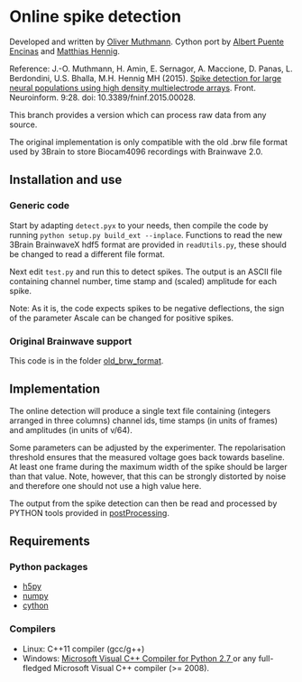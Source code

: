 # Online spike detection

Developed and written by [Oliver Muthmann](ollimuh@googlemail.com). Cython port by [Albert Puente Encinas](https://github.com/albertpuente) and [Matthias Hennig](http://homepages.inf.ed.ac.uk/mhennig/index.html).

Reference: J.-O. Muthmann, H. Amin, E. Sernagor, A. Maccione, D. Panas, L. Berdondini, U.S. Bhalla, M.H. Hennig MH (2015). [Spike detection for large neural populations using high density multielectrode arrays](http://journal.frontiersin.org/article/10.3389/fninf.2015.00028/abstract). Front. Neuroinform. 9:28. doi: 10.3389/fninf.2015.00028.

This branch provides a version which can process raw data from any source.

The original implementation is only compatible with the old .brw file format used by 3Brain to store Biocam4096 recordings with Brainwave 2.0.

## Installation and use

### Generic code

Start by adapting `detect.pyx` to your needs, then compile the code by running `python setup.py build_ext --inplace`. Functions to read the new 3Brain BrainwaveX hdf5 format are provided in `readUtils.py`, these should be changed to read a different file format.

Next edit `test.py` and run this to detect spikes. The output is an ASCII file containing channel number, time stamp and (scaled) amplitude for each spike.

Note: As it is, the code expects spikes to be negative deflections, the sign of the parameter Ascale can be changed for positive spikes.

### Original Brainwave support

This code is in the folder [old_brw_format](old_brw_format).

## Implementation

The online detection will produce a single text file containing (integers arranged in three columns) channel ids, time stamps (in units of frames) and amplitudes (in units of v/64).

Some parameters can be adjusted by the experimenter. The repolarisation threshold ensures that the measured voltage goes back towards baseline. At least one frame during the maximum width of the spike should be larger than that value. Note, however, that this can be strongly distorted by noise and therefore one should not use a high value here.

The output from the spike detection can then be read and processed by PYTHON tools provided in [postProcessing](../postProcessing).

## Requirements

### Python packages
* [h5py](http://www.h5py.org/)
* [numpy](http://www.numpy.org/)
* [cython](http://cython.org/)

### Compilers
* Linux: C++11 compiler (gcc/g++)
* Windows: [Microsoft Visual C++ Compiler for Python 2.7 ](https://www.microsoft.com/en-us/download/details.aspx?id=44266) or any full-fledged Microsoft Visual C++ compiler (>= 2008).
